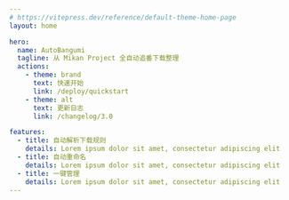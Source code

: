 ```yaml
---
# https://vitepress.dev/reference/default-theme-home-page
layout: home

hero:
  name: AutoBangumi
  tagline: 从 Mikan Project 全自动追番下载整理
  actions:
    - theme: brand
      text: 快速开始
      link: /deploy/quickstart
    - theme: alt
      text: 更新日志
      link: /changelog/3.0

features:
  - title: 自动解析下载规则
    details: Lorem ipsum dolor sit amet, consectetur adipiscing elit
  - title: 自动重命名
    details: Lorem ipsum dolor sit amet, consectetur adipiscing elit
  - title: 一键管理
    details: Lorem ipsum dolor sit amet, consectetur adipiscing elit
---
```


